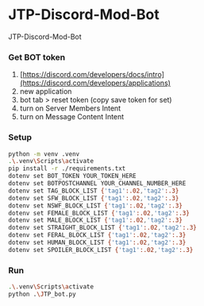 # JTP-Discord-Mod-Bot
JTP-Discord-Mod-Bot

### Get BOT token 
1. [https://discord.com/developers/docs/intro](https://discord.com/developers/applications)
2. new application
3. bot tab > reset token (copy save token for set)
4. turn on Server Members Intent
5. turn on Message Content Intent

### Setup
```sh
python -m venv .venv
.\.venv\Scripts\activate
pip install -r ./requirements.txt
dotenv set BOT_TOKEN YOUR_TOKEN_HERE
dotenv set BOTPOSTCHANNEL YOUR_CHANNEL_NUMBER_HERE
dotenv set TAG_BLOCK_LIST {'tag1':.02,'tag2':.3}
dotenv set SFW_BLOCK_LIST {'tag1':.02,'tag2':.3}
dotenv set NSWF_BLOCK_LIST {'tag1':.02,'tag2':.3}
dotenv set FEMALE_BLOCK_LIST {'tag1':.02,'tag2':.3}
dotenv set MALE_BLOCK_LIST {'tag1':.02,'tag2':.3}
dotenv set STRAIGHT_BLOCK_LIST {'tag1':.02,'tag2':.3}
dotenv set FERAL_BLOCK_LIST {'tag1':.02,'tag2':.3}
dotenv set HUMAN_BLOCK_LIST {'tag1':.02,'tag2':.3}
dotenv set SPOILER_BLOCK_LIST {'tag1':.02,'tag2':.3}
```

### Run
```sh
.\.venv\Scripts\activate
python .\JTP_bot.py
```
